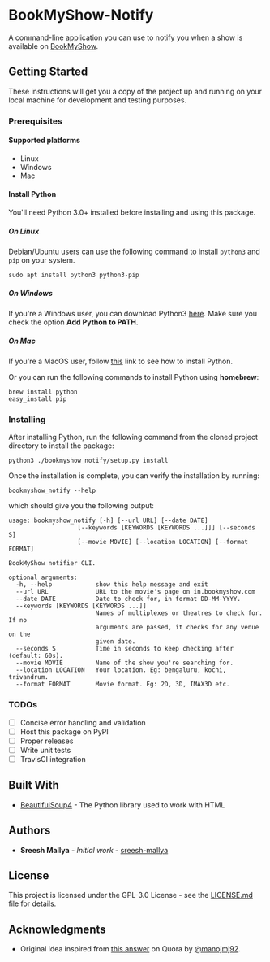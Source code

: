 # BookMyShow-Notify

A command-line application you can use to notify you when a show is available on 
[BookMyShow](https://in.bookmyshow.com/).

## Getting Started

These instructions will get you a copy of the project up and running on your local machine for development and 
testing purposes.

### Prerequisites

#### Supported platforms
- Linux
- Windows
- Mac

#### Install Python
You'll need Python 3.0+ installed before installing and using this package. 

##### On Linux
Debian/Ubuntu users can use the following command to install `python3` and `pip` on your system.
```
sudo apt install python3 python3-pip
```

##### On Windows
If you're a Windows user, you can download Python3 [here](https://www.python.org/downloads/). Make sure you check the
option __Add Python to PATH__.


##### On Mac
If you're a MacOS user, follow [this](https://docs.python-guide.org/starting/install3/osx/) link to see how to install
Python.

Or you can run the following commands to install Python using __homebrew__:
```
brew install python
easy_install pip
```

### Installing
After installing Python, run the following command from the cloned project directory to install the package:

```
python3 ./bookmyshow_notify/setup.py install
```

Once the installation is complete, you can verify the installation by running:

```
bookmyshow_notify --help
```

which should give you the following output:
```
usage: bookmyshow_notify [-h] [--url URL] [--date DATE]
                   [--keywords [KEYWORDS [KEYWORDS ...]]] [--seconds S]
                   [--movie MOVIE] [--location LOCATION] [--format FORMAT]

BookMyShow notifier CLI.

optional arguments:
  -h, --help            show this help message and exit
  --url URL             URL to the movie's page on in.bookmyshow.com
  --date DATE           Date to check for, in format DD-MM-YYYY.
  --keywords [KEYWORDS [KEYWORDS ...]]
                        Names of multiplexes or theatres to check for. If no
                        arguments are passed, it checks for any venue on the
                        given date.
  --seconds S           Time in seconds to keep checking after (default: 60s).
  --movie MOVIE         Name of the show you're searching for.
  --location LOCATION   Your location. Eg: bengaluru, kochi, trivandrum.
  --format FORMAT       Movie format. Eg: 2D, 3D, IMAX3D etc.

```

### TODOs
- [ ] Concise error handling and validation
- [ ] Host this package on PyPI
- [ ] Proper releases
- [ ] Write unit tests
- [ ] TravisCI integration

## Built With

* [BeautifulSoup4](https://www.crummy.com/software/BeautifulSoup/bs4/doc/) - The Python library used to work with HTML

## Authors

* **Sreesh Mallya** - *Initial work* - [sreesh-mallya](https://github.com/sreesh-mallya)

## License

This project is licensed under the GPL-3.0 License - see the [LICENSE.md](LICENSE.md) file for details.

## Acknowledgments

* Original idea inspired from [this answer](https://qr.ae/TaOysV) on Quora by [@manojmj92](https://github.com/manojmj92).
